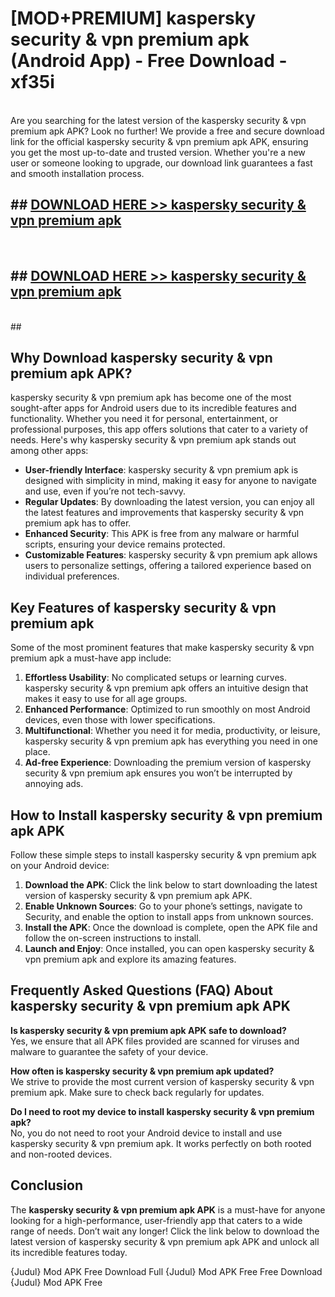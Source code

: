 # [MOD+PREMIUM] kaspersky security & vpn premium apk (Android App) - Free Download - xf35i <br>
<br>
Are you searching for the latest version of the kaspersky security & vpn premium apk APK? Look no further! We provide a free and secure download link for the official kaspersky security & vpn premium apk APK, ensuring you get the most up-to-date and trusted version. Whether you're a new user or someone looking to upgrade, our download link guarantees a fast and smooth installation process.


## ##  [DOWNLOAD HERE >> kaspersky security & vpn premium apk](http://freeplayer.one?title=kaspersky_security_&_vpn_premium_apk&ref=apk1)
  <br>

##  ## [DOWNLOAD HERE >> kaspersky security & vpn premium apk](http://freeplayer.one?title=kaspersky_security_&_vpn_premium_apk&ref=apk1)
  <br>
  ##



## Why Download kaspersky security & vpn premium apk APK?

kaspersky security & vpn premium apk has become one of the most sought-after apps for Android users due to its incredible features and functionality. Whether you need it for personal, entertainment, or professional purposes, this app offers solutions that cater to a variety of needs. Here's why kaspersky security & vpn premium apk stands out among other apps:

- **User-friendly Interface**: kaspersky security & vpn premium apk is designed with simplicity in mind, making it easy for anyone to navigate and use, even if you’re not tech-savvy.
- **Regular Updates**: By downloading the latest version, you can enjoy all the latest features and improvements that kaspersky security & vpn premium apk has to offer.
- **Enhanced Security**: This APK is free from any malware or harmful scripts, ensuring your device remains protected.
- **Customizable Features**: kaspersky security & vpn premium apk allows users to personalize settings, offering a tailored experience based on individual preferences.

## Key Features of kaspersky security & vpn premium apk

Some of the most prominent features that make kaspersky security & vpn premium apk a must-have app include:

1. **Effortless Usability**: No complicated setups or learning curves. kaspersky security & vpn premium apk offers an intuitive design that makes it easy to use for all age groups.
2. **Enhanced Performance**: Optimized to run smoothly on most Android devices, even those with lower specifications.
3. **Multifunctional**: Whether you need it for media, productivity, or leisure, kaspersky security & vpn premium apk has everything you need in one place.
4. **Ad-free Experience**: Downloading the premium version of kaspersky security & vpn premium apk ensures you won’t be interrupted by annoying ads.

## How to Install kaspersky security & vpn premium apk APK

Follow these simple steps to install kaspersky security & vpn premium apk on your Android device:

1. **Download the APK**: Click the link below to start downloading the latest version of kaspersky security & vpn premium apk APK.
2. **Enable Unknown Sources**: Go to your phone’s settings, navigate to Security, and enable the option to install apps from unknown sources.
3. **Install the APK**: Once the download is complete, open the APK file and follow the on-screen instructions to install.
4. **Launch and Enjoy**: Once installed, you can open kaspersky security & vpn premium apk and explore its amazing features.

## Frequently Asked Questions (FAQ) About kaspersky security & vpn premium apk APK

**Is kaspersky security & vpn premium apk APK safe to download?**  
Yes, we ensure that all APK files provided are scanned for viruses and malware to guarantee the safety of your device.

**How often is kaspersky security & vpn premium apk updated?**  
We strive to provide the most current version of kaspersky security & vpn premium apk. Make sure to check back regularly for updates.

**Do I need to root my device to install kaspersky security & vpn premium apk?**  
No, you do not need to root your Android device to install and use kaspersky security & vpn premium apk. It works perfectly on both rooted and non-rooted devices.

## Conclusion

The **kaspersky security & vpn premium apk APK** is a must-have for anyone looking for a high-performance, user-friendly app that caters to a wide range of needs. Don’t wait any longer! Click the link below to download the latest version of kaspersky security & vpn premium apk APK and unlock all its incredible features today.

{Judul} Mod APK Free
Download Full {Judul} Mod APK Free
Free Download {Judul} Mod APK Free

